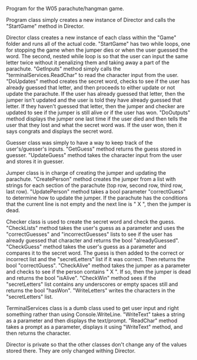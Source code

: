 Program for the W05 parachute/hangman game.

Program class simply creates a new instance of Director and calls the "StartGame" method in Director.

Director class creates a new instance of each class within the "Game" folder and runs all of the actual code. "StartGame" has two while loops, one for stopping the
game when the jumper dies or when the user guessed the word. The second, nested while loop is so that the user can input the same letter twice without it penalizing
them and taking away a part of the parachute. "GetInputs" method simply calls the "terminalServices.ReadChar" to read the character input from the user. "DoUpdates"
method creates the secret word, checks to see if the user has already guessed that letter, and then proceeds to either update or not update the parachute. If the user
has already guessed that letter, then the jumper isn't updated and the user is told they have already guessed that letter. If they haven't guessed that letter, then 
the jumper and checker are updated to see if the jumper is still alive or if the user has won. "DoOutputs" method displays the jumper one last time if the user died
and then tells the user that they lost and what the secret word was. If the user won, then it says congrats and displays the secret word.

Guesser class was simply to have a way to keep track of the user's/guesser's inputs. "GetGuess" method returns the guess stored in guesser. "UpdateGuess" method takes
the character input from the user and stores it in guesser.

Jumper class is in charge of creating the jumper and updating the parachute. "CreatePerson" method creates the jumper from a list with strings for each section of the parachute
(top row, second row, third row, last row). "UpdatePerson" method takes a bool parameter "correctGuess" to determine how to update the jumper. If the parachute has the
conditions that the current line is not empty and the next line is "   X   ", then the jumper is dead.

Checker class is used to create the secret word and check the guess. "CheckLists" method takes the user's guess as a parameter and uses the "correctGuesses" and
"incorrectGuesses" lists to see if the user has already guessed that character and returns the bool "alreadyGuessed". "CheckGuess" method takes the user's guess as a 
parameter and compares it to the secret word. The guess is then added to the correct or incorrect list and the "secretLetters" list if it was correct. Then returns
the bool "correctGuess". "CheckAlive" method takes the jumper as a parameter and checks to see if the person contains "   X   ". If so, then the jumper is dead 
and returns the bool "isAlive". "CheckWin" method sees if the "secretLetters" list contains any underscores or empty spaces still and returns the bool "hasWon".
"WriteLetters" writes the characters in the "secretLetters" list.

TerminalServices class is a dumb class used to get user input and right something rather than using Console.WriteLine. "WriteText" takes a string as a parameter and then
displays the text/prompt. "ReadChar" method takes a prompt as a parameter, displays it using "WriteText" method, and then returns the character.


Director is private so that the other classes don't change any of the values stored there. They are only changed withing Director.

